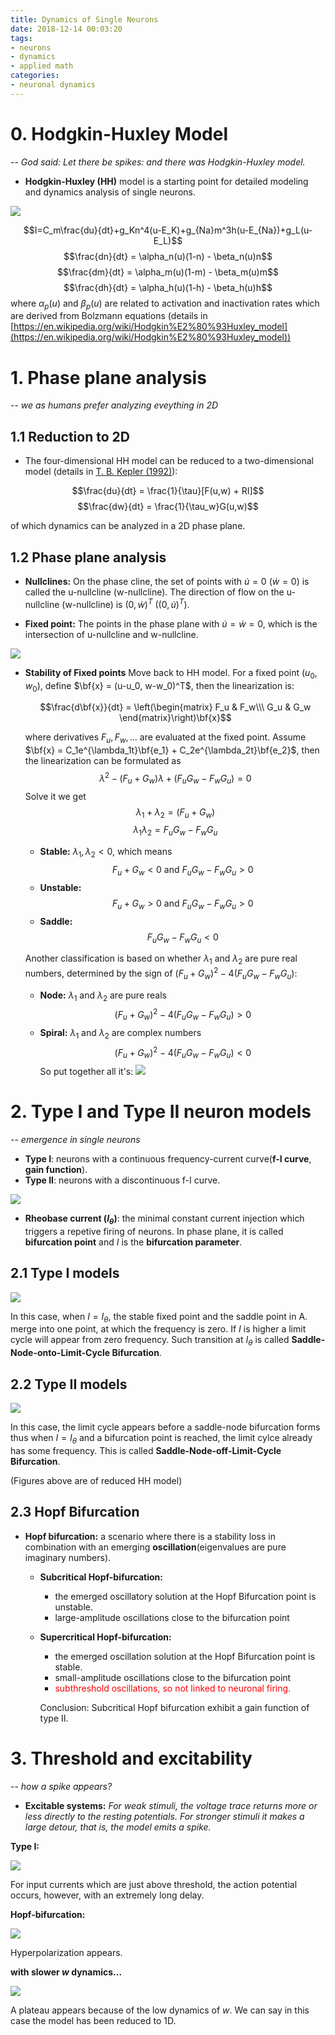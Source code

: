 ```yaml
---
title: Dynamics of Single Neurons
date: 2018-12-14 00:03:20
tags:
- neurons 
- dynamics
- applied math
categories: 
- neuronal dynamics
---
```


# 0. Hodgkin-Huxley Model


-- _God said: Let there be spikes: and there was Hodgkin-Huxley model._

- **Hodgkin-Huxley (HH)** model is a starting point for detailed modeling and dynamics analysis of single neurons. 

![](https://raw.githubusercontent.com/hengjiwang/blog_figures/master/HH.png)

$$I=C_m\frac{du}{dt}+g_Kn^4(u-E_K)+g_{Na}m^3h(u-E_{Na})+g_L(u-E_L)$$
$$\frac{dn}{dt} = \alpha_n(u)(1-n) - \beta_n(u)n$$
$$\frac{dm}{dt} = \alpha_m(u)(1-m) - \beta_m(u)m$$
$$\frac{dh}{dt} = \alpha_h(u)(1-h) - \beta_h(u)h$$
where $\alpha_p(u)$ and $\beta_p(u)$ are related to activation and inactivation rates which are derived from Bolzmann equations (details in [https://en.wikipedia.org/wiki/Hodgkin%E2%80%93Huxley_model](https://en.wikipedia.org/wiki/Hodgkin%E2%80%93Huxley_model))

# 1. Phase plane analysis

-- _we as humans prefer analyzing eveything in 2D_

## 1.1 Reduction to 2D

- The four-dimensional HH model can be reduced to a two-dimensional model (details in [T. B. Kepler (1992)](https://link.springer.com/article/10.1007/BF00197717)):

$$\frac{du}{dt} = \frac{1}{\tau}[F(u,w) + RI]$$
$$\frac{dw}{dt} = \frac{1}{\tau_w}G(u,w)$$

of which dynamics can be analyzed in a 2D phase plane.

## 1.2 Phase plane analysis

- **Nullclines:** On the phase cline, the set of points with $\dot{u}=0$ ($\dot{w}=0$) is called the u-nullcline (w-nullcline). The direction of flow on the u-nullcline (w-nullcline) is $(0, \dot{w})^T$ ($(0, \dot{u})^T$).

- **Fixed point:** The points in the phase plane with $\dot{u} = \dot{w} = 0$, which is the intersection of u-nullcline and w-nullcline. 

![](https://raw.githubusercontent.com/hengjiwang/blog_figures/master/phaseplane.png)

- **Stability of Fixed points**
  Move back to HH model. For a fixed point $(u_0, w_0)$, define $\bf{x} = (u-u_0, w-w_0)^T$, then the linearization is:

  $$\frac{d\bf{x}}{dt} = \left(\begin{matrix}
   F_u & F_w\\\ 
   G_u & G_w 
  \end{matrix}\right)\bf{x}$$

  where derivatives $F_u, F_w, ...$ are evaluated at the fixed point. 
  Assume $\bf{x} = C_1e^{\lambda_1t}\bf{e_1} + C_2e^{\lambda_2t}\bf{e_2}$, then the linearization can be formulated as 
  $$\lambda^2 -(F_u+G_w)\lambda +(F_uG_w - F_wG_u)=0$$
  Solve it we get $$\lambda_1+\lambda_2 = (F_u + G_w)$$ $$\lambda_1\lambda_2 = F_uG_w - F_wG_u$$
  - **Stable:** $\lambda_1, \lambda_2 < 0$, which means $$F_u+G_w < 0 \text{  and  } F_uG_w - F_wG_u>0$$
  - **Unstable:** 
    $$F_u+G_w > 0 \text{  and  } F_uG_w - F_wG_u>0$$
  - **Saddle:** 
    $$F_uG_w -F_wG_u < 0$$

  Another classification is based on whether $\lambda_1$ and $\lambda_2$ are pure real numbers, determined by the sign of $(F_u+G_w)^2 - 4(F_uG_w - F_wG_u)$:

  - **Node:** $\lambda_1$ and $\lambda_2$ are pure reals$$(F_u+G_w)^2 - 4(F_uG_w - F_wG_u) > 0$$
  - **Spiral:** $\lambda_1$ and $\lambda_2$ are complex numbers$$(F_u+G_w)^2 - 4(F_uG_w - F_wG_u) < 0$$
  So put together all it's: 
![](https://raw.githubusercontent.com/hengjiwang/blog_figures/master/stable.png)

# 2. Type I and Type II neuron models

-- _emergence in single neurons_
- **Type I**: neurons with a continuous frequency-current curve(**f-I curve**, **gain function**).
- **Type II**: neurons with a discontinuous f-I curve. 

![](https://raw.githubusercontent.com/hengjiwang/blog_figures/master/type12.png)

- **Rheobase current ($I_\theta$)**: the minimal constant current injection which triggers a repetive firing of neurons. In phase plane, it is called **bifurcation point** and $I$ is the **bifurcation parameter**.

## 2.1 Type I models
![](https://raw.githubusercontent.com/hengjiwang/blog_figures/master/typeI.png)



In this case, when $I=I_\theta$, the stable fixed point and the saddle point in A. merge into one point, at which the frequency is zero. If $I$ is higher a limit cycle will appear from zero frequency. Such transition at $I_\theta$ is called **Saddle-Node-onto-Limit-Cycle Bifurcation**.

## 2.2 Type II models

![](https://raw.githubusercontent.com/hengjiwang/blog_figures/master/typeII.png)

In this case, the limit cycle appears before a saddle-node bifurcation forms thus when $I=I_\theta$ and a bifurcation point is reached, the limit cylce already has some frequency. This is called **Saddle-Node-off-Limit-Cycle Bifurcation**.

(Figures above are of reduced HH model) 

## 2.3 Hopf Bifurcation

- **Hopf bifurcation:** a scenario where there is a stability loss in combination with an emerging **oscillation**(eigenvalues are pure imaginary numbers). 

  - **Subcritical Hopf-bifurcation:** 
    - the emerged oscillatory solution at the Hopf Bifurcation point is unstable. 
    - large-amplitude oscillations close to the bifurcation point

  - **Supercritical Hopf-bifurcation:** 
    - the emerged oscillation solution at the Hopf Bifurcation point is stable. 
    - small-amplitude oscillations close to the bifurcation point
    - <font color=red>subthreshold oscillations, so not linked to neuronal firing.</font>

    Conclusion: Subcritical Hopf bifurcation exhibit a gain function of type II.

# 3. Threshold and excitability

-- _how a spike appears?_

- **Excitable systems:** _For weak stimuli, the voltage trace returns more or less directly to the resting potentials. For stronger stimuli it makes a large detour, that is, the model emits a spike._

**Type I:**

![](https://raw.githubusercontent.com/hengjiwang/blog_figures/master/type1exc.png)

For input currents which are just above threshold, the action potential occurs, however, with an extremely long delay.

**Hopf-bifurcation:**

![](https://raw.githubusercontent.com/hengjiwang/blog_figures/master/hopfexc.png)

Hyperpolarization appears.

**with slower $w$ dynamics...**

![](https://raw.githubusercontent.com/hengjiwang/blog_figures/master/slowerw.png)

A plateau appears because of the low dynamics of $w$.
We can say in this case the model has been reduced to 1D. 